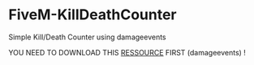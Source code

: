 # FiveM-KillDeathCounter
Simple Kill/Death Counter using damageevents



YOU NEED TO DOWNLOAD THIS <a href="https://github.com/DevTestingPizza/DamageEvents/releases/tag/v1.0.0">RESSOURCE</a> FIRST (damageevents) !


